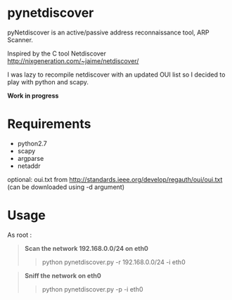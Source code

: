 pynetdiscover
=============

pyNetdiscover is an active/passive address reconnaissance tool, ARP Scanner.

Inspired by the C tool Netdiscover http://nixgeneration.com/~jaime/netdiscover/

I was lazy to recompile netdiscover with an updated OUI list so I decided to
play with python and scapy.

**Work in progress**

Requirements
============
- python2.7
- scapy
- argparse
- netaddr

optional: oui.txt from http://standards.ieee.org/develop/regauth/oui/oui.txt
(can be downloaded using -d argument)

Usage
=====

As root :

> **Scan the network 192.168.0.0/24 on eth0**
>> python pynetdiscover.py -r 192.168.0.0/24 -i eth0

> **Sniff the network on eth0**
>> python pynetdiscover.py -p -i eth0

